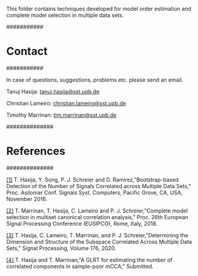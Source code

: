 This folder contains techniques developed for model order estimation and complete model selection in multiple data sets.


###########
# Contact #
###########

In case of questions, suggestions, problems etc. please send an email.

Tanuj Hasija:
tanuj.hasija@sst.upb.de

Christian Lameiro:
christian.lameiro@sst.upb.de

Timothy Marrinan:
tim.marrinan@sst.upb.de

##############
# References #
##############

[[1]](Bootstrap/) T. Hasija, Y. Song, P. J. Schreier and D. Ramirez,"Bootstrap-based Detection of the Number of Signals Correlated across Multiple Data Sets,” Proc. Asilomar Conf. Signals Syst. Computers, Pacific Grove, CA, USA, November 2016.

[[2]](Complete-Model-Selection/) T. Marrinan, T. Hasija, C. Lameiro and P. J. Schreier,"Complete model selection in multiset canonical correlation analysis," Proc. 26th European Signal Processing Conference (EUSIPCO), Rome, Italy, 2018.

[[3]](Complete-Model-Selection-Eigenvalue-Eigenvector-Test-Technique/) T. Hasija, C. Lameiro, T. Marrinan, and P. J. Schreier,"Determining the Dimension and Structure of the Subspace Correlated Across Multiple Data Sets," Signal Processing, Volume 176, 2020.

[[4]](Joint-Reduced-Rank-mCCA-Technique/) T. Hasija and T. Marrinan,"A GLRT for estimating the number of correlated components in sample-poor mCCA," Submitted.